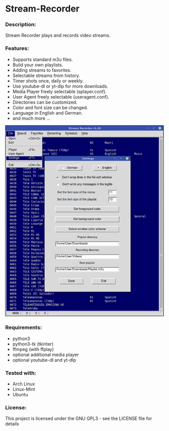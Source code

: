 # Stream-Recorder

### Description:
Stream Recorder plays and records video streams.

### Features:
- Supports standard m3u files.
- Build your own playlists.
- Adding streams to favorites.
- Selectable streams from history.
- Timer shots once, daily or weekly.
- Use youtube-dl or yt-dlp for more downloads.
- Media Player freely selectable (splayer.conf).
- User Agent freely selectable (useragent.conf).
- Directories can be customized.
- Color and font size can be changed.
- Language in English and German.
- and much more ...

![alt text](https://github.com/sc44/Stream-Recorder/blob/main/screenshot.png)

### Requirements:

- python3
- python3-tk (tkinter)
- ffmpeg (with ffplay)
- optional additional media player
- optional youtube-dl and yt-dlp

### Tested with:

- Arch Linux
- Linux-Mint
- Ubuntu

### License:
This project is licensed under the GNU GPL3 - see the LICENSE file for details
